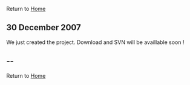 Return to [Home](Home.md)

## 30 December 2007 ##
We just created the project. Download and SVN will be availlable soon !

## -- ##

Return to [Home](Home.md)
